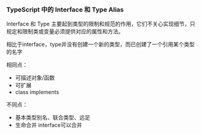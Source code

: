 ### TypeScript 中的 Interface 和 Type Alias

Interface 和 Type 主要起到类型的限制和规范的作用，它们不关心实现细节，只规定和限制类或变量必须提供对应的属性和方法。

相比于interface，type并没有创建一个新的类型，而已创建了一个引用某个类型的名字

相同点：

- 可描述对象/函数
- 可扩展
- class implements

不同点：

- 基本类型别名、联合类型、远足
- 生命合并 interface可以合并
<!-- - 动态属性 -->

